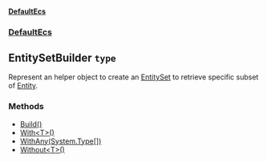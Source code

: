 #### [DefaultEcs](./DefaultEcs.md 'DefaultEcs')
### [DefaultEcs](./DefaultEcs.md#DefaultEcs 'DefaultEcs')
## EntitySetBuilder `type`
Represent an helper object to create an [EntitySet](./DefaultEcs-EntitySet.md 'DefaultEcs.EntitySet') to retrieve specific subset of [Entity](./DefaultEcs-Entity.md 'DefaultEcs.Entity').
### Methods
- [Build()](./DefaultEcs-EntitySetBuilder-Build().md 'DefaultEcs.EntitySetBuilder.Build()')
- [With&lt;T&gt;()](./DefaultEcs-EntitySetBuilder-With-T-().md 'DefaultEcs.EntitySetBuilder.With&lt;T&gt;()')
- [WithAny(System.Type[])](./DefaultEcs-EntitySetBuilder-WithAny(System-Type--).md 'DefaultEcs.EntitySetBuilder.WithAny(System.Type[])')
- [Without&lt;T&gt;()](./DefaultEcs-EntitySetBuilder-Without-T-().md 'DefaultEcs.EntitySetBuilder.Without&lt;T&gt;()')
